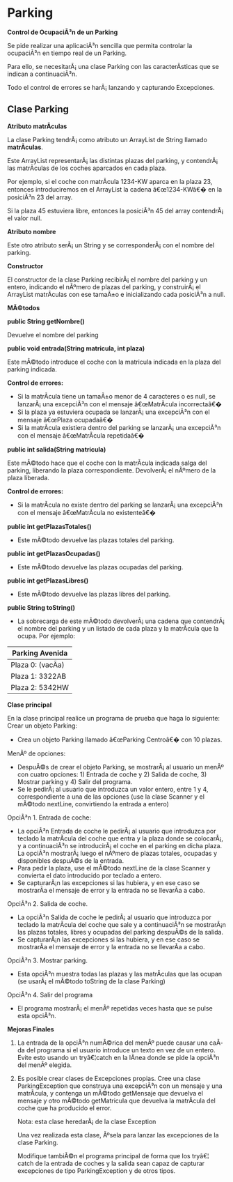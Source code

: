 # Parking

**Control de OcupaciÃ³n de un Parking**

Se pide realizar una aplicaciÃ³n sencilla que permita controlar la ocupaciÃ³n en tiempo real de un Parking.

Para ello, se necesitarÃ¡ una clase Parking con las caracterÃ­sticas que se indican a continuaciÃ³n.

Todo el control de errores se harÃ¡ lanzando y capturando Excepciones. 

## Clase Parking

**Atributo matrÃ­culas**

La clase Parking tendrÃ¡ como atributo un ArrayList de String llamado **matrÃ­culas**. 

Este ArrayList representarÃ¡ las distintas plazas del parking, y contendrÃ¡ las matrÃ­culas de los coches aparcados en cada plaza.

Por ejemplo, si el coche con matrÃ­cula 1234-KW aparca en la plaza 23, entonces introduciremos en el ArrayList la cadena â€œ1234-KWâ€� en la posiciÃ³n 23 del array.

Si la plaza 45 estuviera libre, entonces la posiciÃ³n 45 del array contendrÃ¡ el valor null.

**Atributo nombre**

Este otro atributo serÃ¡ un String y se corresponderÃ¡ con el nombre del parking.

**Constructor**

El constructor de la clase Parking recibirÃ¡ el nombre del parking y un entero, indicando el nÃºmero de plazas del parking, y construirÃ¡ el ArrayList matrÃ­culas con ese tamaÃ±o e inicializando cada posiciÃ³n a null.

**MÃ©todos**

**public String getNombre()**

Devuelve el nombre del parking

**public void entrada(String matricula, int plaza)**

Este mÃ©todo introduce el coche con la matricula indicada en la plaza del parking indicada.

**Control de errores:**

- Si la matrÃ­cula tiene un tamaÃ±o menor de 4 caracteres o es null, se lanzarÃ¡ una excepciÃ³n con el mensaje â€œMatrÃ­cula incorrectaâ€�
- Si la plaza ya estuviera ocupada se lanzarÃ¡ una excepciÃ³n con el mensaje â€œPlaza ocupadaâ€�
- Si la matrÃ­cula existiera dentro del parking se lanzarÃ¡ una excepciÃ³n con el mensaje â€œMatrÃ­cula repetidaâ€�

**public int salida(String matricula)**

Este mÃ©todo hace que el coche con la matrÃ­cula indicada salga del parking, liberando la plaza correspondiente. DevolverÃ¡ el nÃºmero de la plaza liberada.

**Control de errores:**

- Si la matrÃ­cula no existe dentro del parking se lanzarÃ¡ una excepciÃ³n con el mensaje â€œMatrÃ­cula no existenteâ€�

**public int getPlazasTotales()**

* Este mÃ©todo devuelve las plazas totales del parking. 

**public int getPlazasOcupadas()**

* Este mÃ©todo devuelve las plazas ocupadas del parking. 

**public int getPlazasLibres()**

* Este mÃ©todo devuelve las plazas libres del parking. 

**public String toString()**

* La sobrecarga de este mÃ©todo devolverÃ¡ una cadena que contendrÃ¡ el nombre del parking y un listado de cada plaza y la matrÃ­cula que la ocupa. Por ejemplo:

| **Parking Avenida** |
| -- |
| Plaza 0: (vacÃ­a) |
| Plaza 1: 3322AB  |
| Plaza 2: 5342HW  |

**Clase principal**

En la clase principal realice un programa de prueba que haga lo siguiente: Crear un objeto Parking:

- Crea un objeto Parking llamado â€œParking Centroâ€� con 10 plazas.

MenÃº de opciones:

- DespuÃ©s de crear el objeto Parking, se mostrarÃ¡ al usuario un menÃº con cuatro opciones: 1) Entrada de coche y 2) Salida de coche, 3) Mostrar parking y 4) Salir del programa.
- Se le pedirÃ¡ al usuario que introduzca un valor entero, entre 1 y 4, correspondiente a una de las opciones (use la clase Scanner y el mÃ©todo nextLine, convirtiendo la entrada a entero)

OpciÃ³n 1. Entrada de coche:

- La opciÃ³n Entrada de coche le pedirÃ¡ al usuario que introduzca por teclado la matrÃ­cula del coche que entra y la plaza donde se colocarÃ¡, y a continuaciÃ³n se introducirÃ¡ el coche en el parking en dicha plaza. La opciÃ³n mostrarÃ¡ luego el nÃºmero de plazas totales, ocupadas y disponibles despuÃ©s de la entrada.
- Para pedir la plaza, use el mÃ©todo nextLine de la clase Scanner y convierta el dato introducido por teclado a entero.
- Se capturarÃ¡n las excepciones si las hubiera, y en ese caso se mostrarÃ­a el mensaje de error y la entrada no se llevarÃ­a a cabo.

OpciÃ³n 2. Salida de coche.

- La opciÃ³n Salida de coche le pedirÃ¡ al usuario que introduzca por teclado la matrÃ­cula del coche que sale y a continuaciÃ³n se mostrarÃ¡n las plazas totales, libres y ocupadas del parking despuÃ©s de la salida.
- Se capturarÃ¡n las excepciones si las hubiera, y en ese caso se mostrarÃ­a el mensaje de error y la entrada no se llevarÃ­a a cabo.

OpciÃ³n 3. Mostrar parking.

- Esta opciÃ³n muestra todas las plazas y las matrÃ­culas que las ocupan (se usarÃ¡ el mÃ©todo toString de la clase Parking)

OpciÃ³n 4. Salir del programa

- El programa mostrarÃ¡ el menÃº repetidas veces hasta que se pulse esta opciÃ³n.

**Mejoras Finales**

1. La entrada de la opciÃ³n numÃ©rica del menÃº puede causar una caÃ­da del programa si el usuario introduce un texto en vez de un entero. Evite esto usando un tryâ€¦catch en la lÃ­nea donde se pide la opciÃ³n del menÃº elegida.
1. Es posible crear clases de Excepciones propias. Cree una clase ParkingException que construya una excepciÃ³n con un mensaje y una matrÃ­cula, y contenga un mÃ©todo getMensaje que devuelva el mensaje y otro mÃ©todo getMatricula que devuelva la matrÃ­cula del coche que ha producido el error.

   Nota: esta clase heredarÃ¡ de la clase Exception

   Una vez realizada esta clase, Ãºsela para lanzar las excepciones de la clase Parking.

   Modifique tambiÃ©n el programa principal de forma que los tryâ€¦ catch de la entrada de coches y la salida sean capaz de capturar excepciones de tipo ParkingException y de otros tipos.
